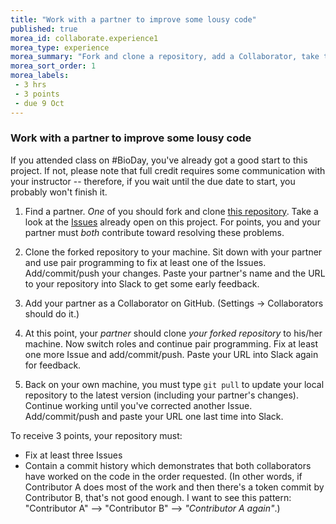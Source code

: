```yaml
---
title: "Work with a partner to improve some lousy code"
published: true
morea_id: collaborate.experience1
morea_type: experience
morea_summary: "Fork and clone a repository, add a Collaborator, take turns editing the code, profit"
morea_sort_order: 1
morea_labels:
 - 3 hrs
 - 3 points
 - due 9 Oct
---
```


### Work with a partner to improve some lousy code

If you attended class on #BioDay, you've already got a good start to this project. If not, please note that full credit requires some communication with your instructor -- therefore, if you wait until the due date to start, you probably won't finish it.

1) Find a partner. *One* of you should fork and clone [this repository](https://github.com/cs294-python/fasta_tools). Take a look at the [Issues](https://github.com/cs294-python/fasta_tools/issues) already open on this project. For points, you and your partner must *both* contribute toward resolving these problems.

2) Clone the forked repository to your machine. Sit down with your partner and use pair programming to fix at least one of the Issues. Add/commit/push your changes. Paste your partner's name and the URL to your repository into Slack to get some early feedback.

3) Add your partner as a Collaborator on GitHub. (Settings -> Collaborators should do it.)

4) At this point, your *partner* should clone *your forked repository* to his/her machine. Now switch roles and continue pair programming. Fix at least one more Issue and add/commit/push. Paste your URL into Slack again for feedback.

5) Back on your own machine, you must type `git pull` to update your local repository to the latest version (including your partner's changes). Continue working until you've corrected another Issue. Add/commit/push and paste your URL one last time into Slack.

To receive 3 points, your repository must:

- Fix at least three Issues
- Contain a commit history which demonstrates that both collaborators have worked on the code in the order requested. (In other words, if Contributor A does most of the work and then there's a token commit by Contributor B, that's not good enough. I want to see this pattern: "Contributor A" --> "Contributor B" --> *"Contributor A again"*.)
